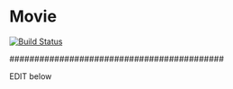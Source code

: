# Movie

[![Build Status](https://cloud.drone.io/api/badges/peeramethaw/Movie/status.svg)](https://cloud.drone.io/peeramethaw/Movie)

###########################################

EDIT below
